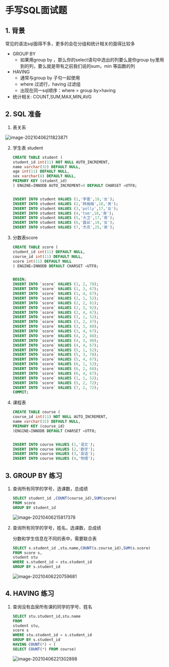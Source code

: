 # 手写SQL面试题

## 1. 背景

常见的语法sql面得不多，更多的会在分组和统计相关的面得比较多

- GROUP BY
  - 如果用group by ，那么你的select语句中选出的列要么是你group by里用到的列，要么就是带有之前我们说的sum，min 等函数的列
- HAVING
  - 通常与group by 子句一起使用
  - where 过滤行，having 过滤组
  - 出现在同一sql顺序：where > group by>having
- 统计相关: COUNT,SUM,MAX,MIN,AVG

## 2. SQL 准备

1. 表关系

![image-20210406211823871](https://gitee.com/zszdevelop/blogimage/raw/master/image-20210406211823871.png)

2. 学生表 student

   ```sql
   CREATE TABLE student (
   student_id int(11) NOT NULL AUTO_INCREMENT,
   name varchar(32) DEFAULT NULL,
   age int(11) DEFAULT NULL,
   sex varchar(8) DEFAULT NULL,
   PRIMARY KEY (student_id)
   ) ENGINE=INNODB AUTO_INCREMENT=8 DEFAULT CHARSET =UTF8;
   
   
   INSERT INTO student VALUES (1,'李雷',19,'女');
   INSERT INTO student VALUES (2,'韩梅梅',18,'男');
   INSERT INTO student VALUES (3,'polly',17,'女');
   INSERT INTO student VALUES (4,'tom',18,'男');
   INSERT INTO student VALUES (5,'大卫',17,'男');
   INSERT INTO student VALUES (6,'露丝',19,'女');
   INSERT INTO student VALUES (7,'杰克',25,'男');
   ```

3. 分数表score

   ```sql
   CREATE TABLE score (
   student_id int(11) DEFAULT NULL,
   course_id int(11) DEFAULT NULL,
   score int(11) DEFAULT NULL
   ) ENGINE=INNODB DEFAULT CHARSET =UTF8;
   
   
   BEGIN;
   INSERT INTO `score` VALUES (1, 2, 78);
   INSERT INTO `score` VALUES (1, 3, 67);
   INSERT INTO `score` VALUES (1, 4, 67);
   INSERT INTO `score` VALUES (2, 1, 52);
   INSERT INTO `score` VALUES (2, 2, 81);
   INSERT INTO `score` VALUES (2, 3, 92);
   INSERT INTO `score` VALUES (2, 4, 67);
   INSERT INTO `score` VALUES (3, 1, 52);
   INSERT INTO `score` VALUES (3, 2, 47);
   INSERT INTO `score` VALUES (3, 3, 88);
   INSERT INTO `score` VALUES (3, 4, 67);
   INSERT INTO `score` VALUES (4, 2, 88);
   INSERT INTO `score` VALUES (4, 3, 90);
   INSERT INTO `score` VALUES (4, 4, 67);
   INSERT INTO `score` VALUES (5, 1, 52);
   INSERT INTO `score` VALUES (5, 3, 78);
   INSERT INTO `score` VALUES (5, 4, 67);
   INSERT INTO `score` VALUES (6, 1, 52);
   INSERT INTO `score` VALUES (6, 2, 68);
   INSERT INTO `score` VALUES (6, 4, 67);
   INSERT INTO `score` VALUES (1, 1, 52);
   INSERT INTO `score` VALUES (5, 2, 72);
   INSERT INTO `score` VALUES (7, 2, 72);
   COMMIT;
   ```

4. 课程表

   ```sql
   CREATE TABLE course (
   course_id int(11) NOT NULL AUTO_INCREMENT,
   name varchar(32) DEFAULT NULL,
   PRIMARY KEY (course_id)
   )ENGINE=INNODB DEFAULT CHARSET =UTF8;
   
   
   INSERT INTO course VALUES (1,'语文');
   INSERT INTO course VALUES (2,'数学');
   INSERT INTO course VALUES (3,'英语');
   INSERT INTO course VALUES (4,'物理');
   ```

## 3. GROUP BY 练习

1. 查询所有同学的学号，选课数，总成绩

   ```sql
   SELECT student_id ,COUNT(course_id),SUM(score)
   FROM score
   GROUP BY student_id
   ```

   ![image-20210406215817378](https://gitee.com/zszdevelop/blogimage/raw/master/image-20210406215817378.png)

2. 查询所有同学的学号，姓名，选课数，总成绩

   分数和学生信息在不同的表中，需要联合表

   ```sql
   SELECT s.student_id ,stu.name,COUNT(s.course_id),SUM(s.score)
   FROM score s,
   student stu
   WHERE s.student_id = stu.student_id
   GROUP BY s.student_id
   ```

   ![image-20210406220759681](https://gitee.com/zszdevelop/blogimage/raw/master/image-20210406220759681.png)

## 4. HAVING 练习

1. 查询没有血泉所有课的同学的学号、姓名

   ```sql
   SELECT stu.student_id,stu.name
   FROM 
   student stu,
   score s
   WHERE stu.student_id = s.student_id
   GROUP BY s.student_id
   HAVING COUNT(*) < (
   SELECT COUNT(*) FROM course)
   ```

   ![image-20210406221302898](https://gitee.com/zszdevelop/blogimage/raw/master/image-20210406221302898.png)